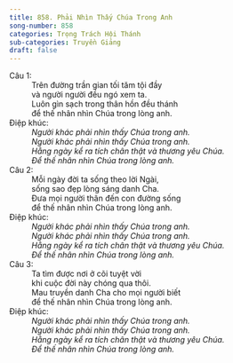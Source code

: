 ```yaml
---
title: 858. Phải Nhìn Thấy Chúa Trong Anh
song-number: 858
categories: Trọng Trách Hội Thánh
sub-categories: Truyền Giảng
draft: false
---
```

<dl><dt>Câu 1:</dt><dd data-verse="1">Trên đường trần gian tối tăm tội đầy <br/>và người người đều ngó xem ta. <br/>Luôn gìn sạch trong thân hồn đều thánh <br/>để thế nhân nhìn Chúa trong lòng anh. </dd><dt>Điệp khúc:</dt><dd data-chorus="1"><em>Người khác phải nhìn thấy Chúa trong anh. <br/>Người khác phải nhìn thấy Chúa trong anh. <br/>Hằng ngày kể ra tích chân thật và thương yêu Chúa. <br/>Để thế nhân nhìn Chúa trong lòng anh. </em></dd><dt>Câu 2:</dt><dd data-verse="2">Mỗi ngày đời ta sống theo lời Ngài, <br/>sống sao đẹp lòng sáng danh Cha. <br/>Đưa mọi người thân đến con đường sống <br/>để thế nhân nhìn Chúa trong lòng anh. </dd><dt>Điệp khúc:</dt><dd data-chorus="1"><em>Người khác phải nhìn thấy Chúa trong anh. <br/>Người khác phải nhìn thấy Chúa trong anh. <br/>Hằng ngày kể ra tích chân thật và thương yêu Chúa. <br/>Để thế nhân nhìn Chúa trong lòng anh. </em></dd><dt>Câu 3:</dt><dd data-verse="3">Ta tìm được nơi ở cõi tuyệt vời <br/>khi cuộc đời này chóng qua thôi. <br/>Mau truyền danh Cha cho mọi người biết <br/>để thế nhân nhìn Chúa trong lòng anh. </dd><dt>Điệp khúc:</dt><dd data-chorus="1"><em>Người khác phải nhìn thấy Chúa trong anh. <br/>Người khác phải nhìn thấy Chúa trong anh. <br/>Hằng ngày kể ra tích chân thật và thương yêu Chúa. <br/>Để thế nhân nhìn Chúa trong lòng anh. </em></dd></dl>